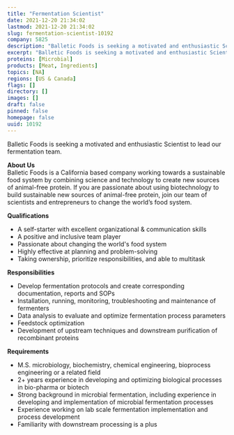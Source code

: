 ```yaml
---
title: "Fermentation Scientist"
date: 2021-12-20 21:34:02
lastmod: 2021-12-20 21:34:02
slug: fermentation-scientist-10192
company: 5825
description: "Balletic Foods is seeking a motivated and enthusiastic Scientist to lead our fermentation team.About UsBalletic Foods is a California based company working towards a sustainable food system by combining science and technology to create new sources of animal-free protein. If you are passionate about using biotechnology to build sustainable new sources of animal-free protein, join our team of scientists and entrepreneurs to change the world’s food system.Qualifications"
excerpt: "Balletic Foods is seeking a motivated and enthusiastic Scientist to lead our fermentation team.About UsBalletic Foods is a California based company working towards a sustainable food system by combining science and technology to create new sources of animal-free protein. If you are passionate about using biotechnology to build sustainable new sources of animal-free protein, join our team of scientists and entrepreneurs to change the world’s food system.Qualifications"
proteins: [Microbial]
products: [Meat, Ingredients]
topics: [NA]
regions: [US & Canada]
flags: []
directory: []
images: []
draft: false
pinned: false
homepage: false
uuid: 10192
---
```

<p>Balletic Foods is seeking a motivated and enthusiastic Scientist to lead our fermentation team.</p>
<p><strong>About Us</strong><br />
Balletic Foods is a California based company working towards a sustainable food system by combining science and technology to create new sources of animal-free protein. If you are passionate about using biotechnology to build sustainable new sources of animal-free protein, join our team of scientists and entrepreneurs to change the world’s food system.</p>
<p><strong>Qualifications</strong></p>
<ul>
<li>A self-starter with excellent organizational & communication skills</li>
<li>A positive and inclusive team player </li>
<li>Passionate about changing the world's food system</li>
<li>Highly effective at planning and problem-solving</li>
<li>Taking ownership, prioritize responsibilities, and able to multitask</li>
</ul>
<p><strong>Responsibilities</strong></p>
<ul>
<li>Develop fermentation protocols and create corresponding documentation, reports and SOPs</li>
<li>Installation, running, monitoring, troubleshooting and maintenance of fermenters </li>
<li>Data analysis to evaluate and optimize fermentation process parameters</li>
<li>Feedstock optimization</li>
<li>Development of upstream techniques and downstream purification of recombinant proteins</li>
</ul>
<p><strong>Requirements</strong></p>
<ul>
<li>M.S. microbiology, biochemistry, chemical engineering, bioprocess engineering or a related field</li>
<li>2+ years experience in developing and optimizing biological processes in bio-pharma or biotech</li>
<li>Strong background in microbial fermentation, including experience in developing and implementation of microbial fermentation processes</li>
<li>Experience working on lab scale fermentation implementation and process development</li>
<li>Familiarity with downstream processing is a plus</li>
</ul>
